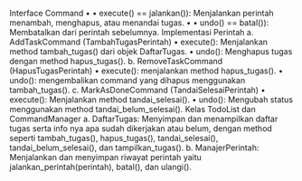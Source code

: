 Interface Command
•	• execute() == jalankan()): Menjalankan perintah menambah, menghapus, atau menandai tugas.
•	• undo() == batal()): Membatalkan dari perintah sebelumnya.
Implementasi Perintah
a. AddTaskCommand (TambahTugasPerintah)
• execute(): Menjalankan method tambah_tugas() dari objek DaftarTugas.
• undo(): Menghapus tugas dengan method hapus_tugas().
b. RemoveTaskCommand (HapusTugasPerintah)
• execute(): menjalankan method hapus_tugas().
• undo(): mengembalikan command  yang dihapus menggunakan tambah_tugas().
c. MarkAsDoneCommand (TandaiSelesaiPerintah)
• execute(): Menjalankan method tandai_selesai().
• undo(): Mengubah status menggunakan method tandai_belum_selesai().
Kelas TodoList dan CommandManager
a. DaftarTugas: Menyimpan dan menampilkan daftar tugas serta info nya apa sudah dikerjakan atau belum, dengan method seperti tambah_tugas(), hapus_tugas(), tandai_selesai(), tandai_belum_selesai(), dan tampilkan_tugas().
b. ManajerPerintah: Menjalankan dan menyimpan riwayat perintah yaitu jalankan_perintah(perintah), batal(), dan ulangi().
